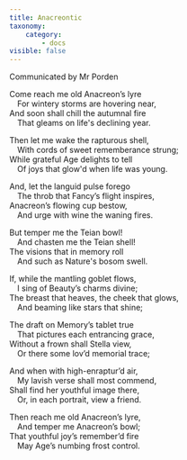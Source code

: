 ```yaml
---
title: Anacreontic
taxonomy:
    category:
        - docs
visible: false
---
```


<div class="author">Communicated by Mr Porden</div>

Come reach me old Anacreon’s lyre  
&emsp;For wintery storms are hovering near,  
And soon shall chill the autumnal fire  
&emsp;That gleams on life's declining year.  

Then let me wake the rapturous shell,  
&emsp;With cords of sweet rememberance strung;  
While grateful Age delights to tell  
&emsp;Of joys that glow'd when life was young.  

And, let the languid pulse forego  
&emsp;The throb that Fancy’s flight inspires,  
Anacreon’s flowing cup bestow,  
&emsp;And urge with wine the waning fires.  

But temper me the Teian bowl!  
&emsp;And chasten me the Teian shell!  
The visions that in memory roll  
&emsp;And such as Nature's bosom swell.  

If, while the mantling goblet flows,  
&emsp;I sing of Beauty’s charms divine;  
The breast that heaves, the cheek that glows,  
&emsp;And beaming like stars that shine;  

The draft on Memory’s tablet true  
&emsp;That pictures each entrancing grace,  
Without a frown shall Stella view,  
&emsp;Or there some lov’d memorial trace;  

And when with high-enraptur’d air,  
&emsp;My lavish verse shall most commend,  
Shall find her youthful image there,  
&emsp;Or, in each portrait, view a friend.  

Then reach me old Anacreon’s lyre,  
&emsp;And temper me Anacreon’s bowl;  
That youthful joy’s remember’d fire  
&emsp;May Age’s numbing frost control.